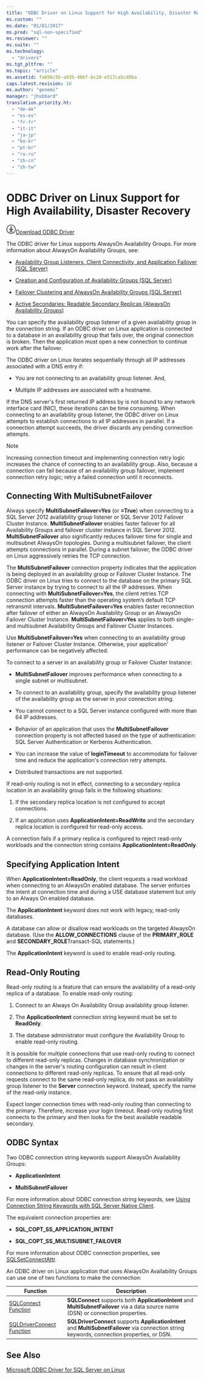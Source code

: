 ```yaml
---
title: "ODBC Driver on Linux Support for High Availability, Disaster Recovery | Microsoft Docs"
ms.custom: ""
ms.date: "01/01/2017"
ms.prod: "sql-non-specified"
ms.reviewer: ""
ms.suite: ""
ms.technology: 
  - "drivers"
ms.tgt_pltfrm: ""
ms.topic: "article"
ms.assetid: fa656c5b-a935-40bf-bc20-e517ca5cd0ba
caps.latest.revision: 16
ms.author: "genemi"
manager: "jhubbard"
translation.priority.ht: 
  - "de-de"
  - "es-es"
  - "fr-fr"
  - "it-it"
  - "ja-jp"
  - "ko-kr"
  - "pt-br"
  - "ru-ru"
  - "zh-cn"
  - "zh-tw"
---
```

# ODBC Driver on Linux Support for High Availability, Disaster Recovery
![Download](../../../ssdt/media/download.png)[Download ODBC Driver](https://blogs.msdn.microsoft.com/sqlnativeclient/2016/10/20/odbc-driver-13-0-for-linux-released/)

The ODBC driver for Linux supports AlwaysOn Availability Groups. For more information about AlwaysOn Availability Groups, see:  
  
-   [Availability Group Listeners, Client Connectivity, and Application Failover (SQL Server)](http://msdn.microsoft.com/library/hh213417.aspx)  
  
-   [Creation and Configuration of Availability Groups (SQL Server)](http://msdn.microsoft.com/library/ff878265.aspx)  
  
-   [Failover Clustering and AlwaysOn Availability Groups (SQL Server)](http://msdn.microsoft.com/library/ff929171.aspx)  
  
-   [Active Secondaries: Readable Secondary Replicas (AlwaysOn Availability Groups)](http://msdn.microsoft.com/library/ff878253.aspx)  
  
You can specify the availability group listener of a given availability group in the connection string. If an ODBC driver on Linux application is connected to a database in an availability group that fails over, the original connection is broken. Then the application must open a new connection to continue work after the failover.  
  
The ODBC driver on Linux iterates sequentially through all IP addresses associated with a DNS entry if:  
  
-   You are not connecting to an availability group listener. And,  
  
-   Multiple IP addresses are associated with a hostname.  
  
If the DNS server's first returned IP address by is not bound to any network interface card (NIC), these iterations can be time consuming. When connecting to an availability group listener, the ODBC driver on Linux attempts to establish connections to all IP addresses in parallel. If a connection attempt succeeds, the driver discards any pending connection attempts.  
  
> [!NOTE]  
> Increasing connection timeout and implementing connection retry logic increases the chance of connecting to an availability group. Also, because a connection can fail because of an availability group failover, implement connection retry logic; retry a failed connection until it reconnects.  
  
## Connecting With MultiSubnetFailover  
Always specify **MultiSubnetFailover=Yes** (or **=True**) when connecting to a SQL Server 2012 availability group listener or SQL Server 2012 Failover Cluster Instance. **MultiSubnetFailover** enables faster failover for all Availability Groups and failover cluster instance in SQL Server 2012. **MultiSubnetFailover** also significantly reduces failover time for single and multisubnet AlwaysOn topologies. During a multisubnet failover, the client attempts connections in parallel. During a subnet failover, the ODBC driver on Linux aggressively retries the TCP connection.  
  
The **MultiSubnetFailover** connection property indicates that the application is being deployed in an availability group or Failover Cluster Instance. The ODBC driver on Linux tries to connect to the database on the primary SQL Server instance by trying to connect to all the IP addresses. When connecting with **MultiSubnetFailover=Yes**, the client retries TCP connection attempts faster than the operating system’s default TCP retransmit intervals. **MultiSubnetFailover=Yes** enables faster reconnection after failover of either an AlwaysOn Availability Group or an AlwaysOn Failover Cluster Instance. **MultiSubnetFailover=Yes** applies to both single- and multisubnet Availability Groups and Failover Cluster Instances.  
  
Use **MultiSubnetFailover=Yes** when connecting to an availability group listener or Failover Cluster Instance. Otherwise, your application' performance can be negatively affected.  
  
To connect to a server in an availability group or Failover Cluster Instance:  
  
-   **MultiSubnetFailover** improves performance when connecting to a single subnet or multisubnet.  
  
-   To connect to an availability group, specify the availability group listener of the availability group as the server in your connection string.  
  
-   You cannot connect to a SQL Server instance configured with more than 64 IP addresses.  
  
-   Behavior of an application that uses the **MultiSubnetFailover** connection property is not affected based on the type of authentication: SQL Server Authentication or Kerberos Authentication.  
  
-   You can increase the value of **loginTimeout** to accommodate for failover time and reduce the application's connection retry attempts.  
  
-   Distributed transactions are not supported.  
  
If read-only routing is not in effect, connecting to a secondary replica location in an availability group fails in the following situations:  
  
1.  If the secondary replica location is not configured to accept connections.  
  
2.  If an application uses **ApplicationIntent=ReadWrite** and the secondary replica location is configured for read-only access.  
  
A connection fails if a primary replica is configured to reject read-only workloads and the connection string contains **ApplicationIntent=ReadOnly**.  
  
## Specifying Application Intent  
When **ApplicationIntent=ReadOnly**, the client requests a read workload when connecting to an AlwaysOn enabled database. The server enforces the intent at connection time and during a USE database statement but only to an Always On enabled database.  
  
The **ApplicationIntent** keyword does not work with legacy, read-only databases.  
  
A database can allow or disallow read workloads on the targeted AlwaysOn database. (Use the **ALLOW_CONNECTIONS** clause of the **PRIMARY_ROLE** and **SECONDARY_ROLE**Transact-SQL statements.)  
  
The **ApplicationIntent** keyword is used to enable read-only routing.  
  
## Read-Only Routing  
Read-only routing is a feature that can ensure the availability of a read-only replica of a database. To enable read-only routing:  
  
1.  Connect to an Always On Availability Group availability group listener.  
  
2.  The **ApplicationIntent** connection string keyword must be set to **ReadOnly**.  
  
3.  The database administrator must configure the Availability Group to enable read-only routing.  
  
It is possible for multiple connections that use read-only routing to connect to different read-only replicas. Changes in database synchronization or changes in the server's routing configuration can result in client connections to different read-only replicas. To ensure that all read-only requests connect to the same read-only replica, do not pass an availability group listener to the **Server** connection keyword. Instead, specify the name of the read-only instance.  
  
Expect longer connection times with read-only routing than connecting to the primary. Therefore, increase your login timeout. Read-only routing first connects to the primary and then looks for the best available readable secondary.  
  
## ODBC Syntax  
Two ODBC connection string keywords support AlwaysOn Availability Groups:  
  
-   **ApplicationIntent**  
  
-   **MultiSubnetFailover**  
  
For more information about ODBC connection string keywords, see [Using Connection String Keywords with SQL Server Native Client](http://msdn.microsoft.com/library/ms130822.aspx).  
  
The equivalent connection properties are:  
  
-   **SQL_COPT_SS_APPLICATION_INTENT**  
  
-   **SQL_COPT_SS_MULTISUBNET_FAILOVER**  
  
For more information about ODBC connection properties, see [SQLSetConnectAttr](http://msdn.microsoft.com/library/ms131709.aspx).  
  
An ODBC driver on Linux application that uses AlwaysOn Availability Groups can use one of two functions to make the connection:  
  
|Function|Description|  
|------------|---------------|  
|[SQLConnect Function](../Topic/SQLConnect%20Function.md)|**SQLConnect** supports both **ApplicationIntent** and **MultiSubnetFailover** via a data source name (DSN) or connection properties.|  
|[SQLDriverConnect Function](../Topic/SQLDriverConnect%20Function.md)|**SQLDriverConnect** supports **ApplicationIntent** and **MultiSubnetFailover** via connection string keywords, connection properties, or DSN.|  
  
## See Also  
[Microsoft ODBC Driver for SQL Server on Linux](../../../connect/odbc/linux/microsoft-odbc-driver-for-sql-server-on-linux.md)  
  
